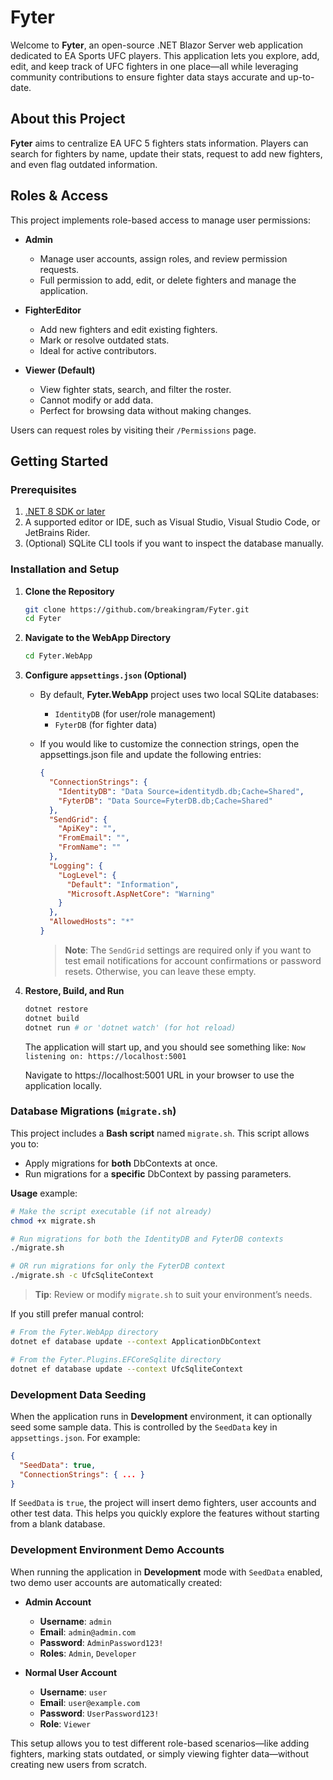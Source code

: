 # Fyter

Welcome to **Fyter**, an open-source .NET Blazor Server web application dedicated to EA Sports UFC players. This application lets you explore, add, edit, and keep track of UFC fighters in one place—all while leveraging community contributions to ensure fighter data stays accurate and up-to-date.

## About this Project

**Fyter** aims to centralize EA UFC 5 fighters stats information. Players can search for fighters by name, update their stats, request to add new fighters, and even flag outdated information.

## Roles & Access

This project implements role-based access to manage user permissions:

-   **Admin**
    -   Manage user accounts, assign roles, and review permission requests.
    -   Full permission to add, edit, or delete fighters and manage the application.

-   **FighterEditor**
    -   Add new fighters and edit existing fighters.
    -   Mark or resolve outdated stats.
    -   Ideal for active contributors.

-   **Viewer (Default)**
    -   View fighter stats, search, and filter the roster.
    -   Cannot modify or add data.
    -   Perfect for browsing data without making changes.

Users can request roles by visiting their `/Permissions` page.

## Getting Started

### Prerequisites

1.  [.NET 8 SDK or later](https://dotnet.microsoft.com/download)
2.  A supported editor or IDE, such as Visual Studio, Visual Studio Code, or JetBrains Rider.
3.  (Optional) SQLite CLI tools if you want to inspect the database manually.
### Installation and Setup

1.  **Clone the Repository**

    ```bash
    git clone https://github.com/breakingram/Fyter.git
    cd Fyter
    ```

2.  **Navigate to the WebApp Directory**
    ```bash
    cd Fyter.WebApp
    ```

3.  **Configure `appsettings.json` (Optional)**

    -   By default, **Fyter.WebApp** project uses two local SQLite databases:
        -   `IdentityDB` (for user/role management)
        -   `FyterDB` (for fighter data)
    -   If you would like to customize the connection strings, open the appsettings.json file and update the following entries:
        ```json
        {
          "ConnectionStrings": {
            "IdentityDB": "Data Source=identitydb.db;Cache=Shared",
            "FyterDB": "Data Source=FyterDB.db;Cache=Shared"
          },
          "SendGrid": {
            "ApiKey": "",
            "FromEmail": "",
            "FromName": ""
          },
          "Logging": {
            "LogLevel": {
              "Default": "Information",
              "Microsoft.AspNetCore": "Warning"
            }
          },
          "AllowedHosts": "*"
        }
        ```

        > **Note**: The `SendGrid` settings are required only if you want to test email notifications for account confirmations or password resets. Otherwise, you can leave these empty.

4.  **Restore, Build, and Run**

    ```bash
    dotnet restore
    dotnet build
    dotnet run # or 'dotnet watch' (for hot reload)
    ```

    The application will start up, and you should see something like:
    `Now listening on: https://localhost:5001`

    Navigate to https://localhost:5001  URL in your browser to use the application locally.


### Database Migrations (`migrate.sh`)

This project includes a **Bash script** named `migrate.sh`. This script allows you to:

-   Apply migrations for **both** DbContexts at once.
-   Run migrations for a **specific** DbContext by passing parameters.

**Usage** example:
```bash
# Make the script executable (if not already)
chmod +x migrate.sh

# Run migrations for both the IdentityDB and FyterDB contexts
./migrate.sh

# OR run migrations for only the FyterDB context
./migrate.sh -c UfcSqliteContext
```

> **Tip**: Review or modify `migrate.sh` to suit your environment’s needs.

If you still prefer manual control:

```bash
# From the Fyter.WebApp directory
dotnet ef database update --context ApplicationDbContext
```

```bash
# From the Fyter.Plugins.EFCoreSqlite directory
dotnet ef database update --context UfcSqliteContext
```

### Development Data Seeding

When the application runs in **Development** environment, it can optionally seed some sample data. This is controlled by the `SeedData` key in `appsettings.json`. For example:
```json
{
  "SeedData": true,
  "ConnectionStrings": { ... }
}
```

If `SeedData` is `true`, the project will insert demo fighters, user accounts and other test data. This helps you quickly explore the features without starting from a blank database.

### Development Environment Demo Accounts

When running the application in **Development** mode with `SeedData` enabled, two demo user accounts are automatically created:

- **Admin Account**
  - **Username**: `admin`
  - **Email**: `admin@admin.com`
  - **Password**: `AdminPassword123!`
  - **Roles**: `Admin`, `Developer`

- **Normal User Account**
  - **Username**: `user`
  - **Email**: `user@example.com`
  - **Password**: `UserPassword123!`
  - **Role**: `Viewer`

This setup allows you to test different role-based scenarios—like adding fighters, marking stats outdated, or simply viewing fighter data—without creating new users from scratch.
